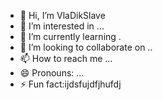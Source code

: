 - 👋 Hi, I’m VlaDikSlave
- 👀 I’m interested in ...
- 🌱 I’m currently learning .
- 💞️ I’m looking to collaborate on ..
- 📫 How to reach me ...
- 😄 Pronouns: ...
- ⚡ Fun fact:ijdsfujdfjhufdj

<!---
VlaDikSlave/VlaDikSlave is a ✨ special ✨ repository because its `README.md` (this file) appears on your GitHub profile.
You can click the Preview link to take a look at your changes.
--->
